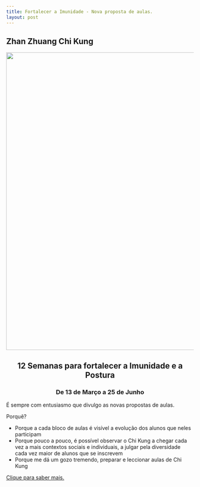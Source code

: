 ```yaml
---
title: Fortalecer a Imunidade - Nova proposta de aulas.
layout: post
---
```

## Zhan Zhuang Chi Kung 

<p align="center"><img src="http://lourencoazevedo.com/imagens/imunidade.jpg" style="width: 800px"></p>

<h2 style="text-align: center;">
  12 Semanas para fortalecer a Imunidade e a Postura
</h2>

<h3 style="text-align: center;">
  De 13 de Março a 25 de Junho
</h3>

É sempre com entusiasmo que divulgo as novas propostas de aulas. 

Porquê?

+ Porque a cada bloco de aulas é visível a evolução dos alunos que neles participam
+ Porque pouco a pouco, é possível observar o Chi Kung a chegar cada vez a mais contextos sociais e individuais, a julgar pela diversidade cada vez maior de alunos que se inscrevem
+ Porque me dá um gozo tremendo, preparar e leccionar aulas de Chi Kung

[Clique para saber mais.](http://lourencoazevedo.com/imunidade.html)
